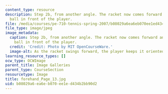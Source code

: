 ```yaml
---
content_type: resource
description: Step 2b, from another angle. The racket now comes forward and meets the
  ball in front of the player.
file: /media/courses/pe-710-tennis-spring-2007/b08029a6ea6eb070ee1ed434b2bb90d2_forehand_Page_13.jpg
file_type: image/jpeg
image_metadata:
  caption: Step 2b, from another angle. The racket now comes forward and meets the
    ball in front of the player.
  credit: 'Credit: Photo by MIT OpenCourseWare.'
  image-alt: As the racket swings forward, the player keeps it oriented vertically.
learning_resource_types: []
ocw_type: OCWImage
parent_title: Image Galleries
parent_type: CourseSection
resourcetype: Image
title: forehand_Page_13.jpg
uid: b08029a6-ea6e-b070-ee1e-d434b2bb90d2
---
```

